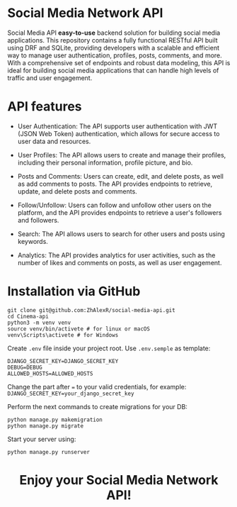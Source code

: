 # Social Media Network API
Social Media API **easy-to-use** backend solution for building social media applications. 
This repository contains a fully functional RESTful API built using DRF and SQLite, 
providing developers with a scalable and efficient way to manage user authentication, profiles, posts, comments, and more. 
With a comprehensive set of endpoints and robust data modeling, this API is ideal for building social media 
applications that can handle high levels of traffic and user engagement. 

# API features

- User Authentication: The API supports user authentication with JWT (JSON Web Token) authentication, 
which allows for secure access to user data and resources.

- User Profiles: The API allows users to create and manage their profiles, 
including their personal information, profile picture, and bio.

- Posts and Comments: Users can create, edit, and delete posts, 
as well as add comments to posts. 
The API provides endpoints to retrieve, update, and delete posts and comments.
- Follow/Unfollow: Users can follow and unfollow other users on the platform, 
and the API provides endpoints to retrieve a user's followers and followers.
- Search: The API allows users to search for other users and posts using keywords.
- Analytics: The API provides analytics for user activities, such as the number 
of likes and comments on posts, as well as user engagement.

# Installation via GitHub

```shell
git clone git@github.com:ZhAlexR/social-media-api.git
cd Cinema-api
python3 -m venv venv
source venv/bin/activete # for linux or macOS
venv\Scripts\activete # for Windows
```

Create `.env` file inside your project root. Use `.env.semple` as template:
```shell
DJANGO_SECRET_KEY=DJANGO_SECRET_KEY
DEBUG=DEBUG
ALLOWED_HOSTS=ALLOWED_HOSTS
```
Change the part after `=` to your valid credentials, for example:
`DJANGO_SECRET_KEY=your_django_secret_key`

Perform the next commands to create migrations for your DB:
```shell
python manage.py makemigration
python manage.py migrate
```

Start your server using:
```shell
python manage.py runserver
```

# <p style="text-align: center;">Enjoy your Social Media Network API!</p>

<div align="center">
    <img src="https://media.giphy.com/media/t3sZxY5zS5B0z5zMIz/giphy-downsized-large.gif" alt="">
</div>

